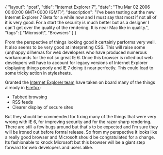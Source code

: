 {
  "layout": "post",
  "title": "Internet Explorer 7",
  "date": "Thu Mar 02 2006 00:00:00 GMT+0000 (GMT)",
  "description": "I've been testing out the new Internet Explorer 7 Beta for a while now and I must say that most if not all of it is very good. For a start the security is much better but as a designer I can't get over the quality of the rendering. It is near Mac like in quality.",
  "tags": [
    "Microsoft",
    "Browsers"
  ]
}

From the perspective of things looking good it certainly performs very well. It also seems to be very good at interpreting CSS. This will raise some (un)happy dilhemas for web developers who have produced numerous workarounds for the not so great IE 6. Once this browser is rolled out web developers will have to account for legacy versions of Internet Explorer displaying things poorly and IE 7 doing it near perfectly. This could lead to some tricky action in stylesheets.

Granted the [Internet Explorer team][1] have taken on board many of the things already in [Firefox][2]:

* Tabbed browsing
* RSS feeds
* Clearer display of secure sites

But they should be commended for fixing many of the things that were very wrong with IE 6, for improving security and for the razor sharp rendering. There are still a few bugs around but that's to be expected and I'm sure they will be ironed out before formal release. So from my perspective it looks like a really good browser and Microsoft should be congratulated for a change. Its fashionable to knock Microsoft but this browser will be a giant step forward for web developers and users alike.

 [1]: http://blogs.msdn.com/ie/
 [2]: http://www.mozilla.com/firefox/
